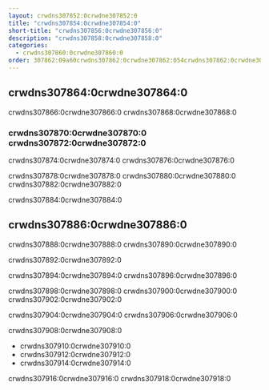 ```yaml
---
layout: crwdns307852:0crwdne307852:0
title: "crwdns307854:0crwdne307854:0"
short-title: "crwdns307856:0crwdne307856:0"
description: "crwdns307858:0crwdne307858:0"
categories:
  - crwdns307860:0crwdne307860:0
order: 307862:09a60crwdns307862:0crwdne307862:054crwdns307862:0crwdne307862:0e4.027crwdns307862:0crwdne307862:02282crwdns307862:0crwdne307862:0
---
```


## crwdns307864:0crwdne307864:0

crwdns307866:0crwdne307866:0 crwdns307868:0crwdne307868:0

### crwdns307870:0crwdne307870:0 crwdns307872:0crwdne307872:0

crwdns307874:0crwdne307874:0 crwdns307876:0crwdne307876:0

crwdns307878:0crwdne307878:0 crwdns307880:0crwdne307880:0 crwdns307882:0crwdne307882:0

crwdns307884:0crwdne307884:0

## crwdns307886:0crwdne307886:0

crwdns307888:0crwdne307888:0 crwdns307890:0crwdne307890:0

crwdns307892:0crwdne307892:0

crwdns307894:0crwdne307894:0 crwdns307896:0crwdne307896:0

crwdns307898:0crwdne307898:0 crwdns307900:0crwdne307900:0 crwdns307902:0crwdne307902:0

crwdns307904:0crwdne307904:0 crwdns307906:0crwdne307906:0

crwdns307908:0crwdne307908:0

* crwdns307910:0crwdne307910:0
* crwdns307912:0crwdne307912:0
* crwdns307914:0crwdne307914:0

crwdns307916:0crwdne307916:0 crwdns307918:0crwdne307918:0
